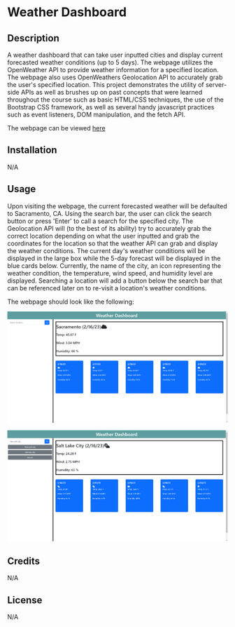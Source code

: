 # Weather Dashboard

## Description
A weather dashboard that can take user inputted cities and display current forecasted weather conditions (up to 5 days). The webpage utilizes the OpenWeather API to provide weather information for a specified location. The webpage also uses OpenWeathers Geolocation API to accurately grab the user's specified location. This project demonstrates the utility of server-side APIs as well as brushes up on past concepts that were learned throughout the course such as basic HTML/CSS techniques, the use of the Bootstrap CSS framework, as well as several handy javascript practices such as event listeners, DOM manipulation, and the fetch API.

The webpage can be viewed [here](https://brian-lascuna.github.io/weather-dashboard/)

## Installation
N/A

## Usage
Upon visiting the webpage, the current forecasted weather will be defaulted to Sacramento, CA. Using the search bar, the user can click the search button or press 'Enter' to call a search for the specified city. The Geolocation API will (to the best of its ability) try to accurately grab the correct location depending on what the user inputted and grab the coordinates for the location so that the weather API can grab and display the weather conditions. The current day's weather conditions will be displayed in the large box while the 5-day forecast will be displayed in the blue cards below. Currently, the name of the city, an icon representing the weather condition, the temperature, wind speed, and humidity level are displayed. Searching a location will add a button below the search bar that can be referenced later on to re-visit a location's weather conditions.

The webpage should look like the following:

![5-day forecast for Sacramento](./assets/images/weather-dashboard1.png)

![Demonstration of searching and recently searched cities](./assets/images/weather-dashboard2.png)

## Credits
N/A

## License
N/A